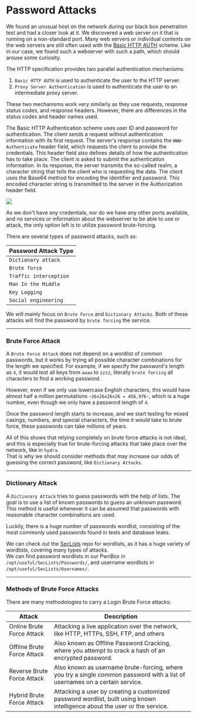 # Password Attacks

We found an unusual host on the network during our black box penetration test and had a closer look at it. We discovered a web server on it that is running on a non-standard port. Many web servers or individual contents on the web servers are still often used with the [Basic HTTP AUTH](https://tools.ietf.org/html/rfc7617) scheme. Like in our case, we found such a webserver with such a path, which should arouse some curiosity.

The HTTP specification provides two parallel authentication mechanisms:

1. `Basic HTTP AUTH` is used to authenticate the user to the HTTP server.
2. `Proxy Server Authentication` is used to authenticate the user to an intermediate proxy server.

These two mechanisms work very similarly as they use requests, response status codes, and response headers. However, there are differences in the status codes and header names used.

The Basic HTTP Authentication scheme uses user ID and password for authentication. The client sends a request without authentication information with its first request. The server's response contains the `WWW-Authenticate` header field, which requests the client to provide the credentials. This header field also defines details of how the authentication has to take place. The client is asked to submit the authentication information. In its response, the server transmits the so-called realm, a character string that tells the client who is requesting the data. The client uses the Base64 method for encoding the identifier and password. This encoded character string is transmitted to the server in the Authorization header field.

![](https://academy.hackthebox.com/storage/modules/57/bruteforcing\_401.jpg)

As we don't have any credentials, nor do we have any other ports available, and no services or information about the webserver to be able to use or attack, the only option left is to utilize password brute-forcing.

There are several types of password attacks, such as:

| **Password Attack Type** |
| ------------------------ |
| `Dictionary attack`      |
| `Brute force`            |
| `Traffic interception`   |
| `Man In the Middle`      |
| `Key Logging`            |
| `Social engineering`     |

We will mainly focus on `Brute Force` and `Dictionary Attacks`. Both of these attacks will find the password by `brute forcing` the service.

***

### Brute Force Attack

A `Brute Force Attack` does not depend on a wordlist of common passwords, but it works by trying all possible character combinations for the length we specified. For example, if we specify the password's length as `4`, it would test all keys from `aaaa` to `zzzz`, literally `brute forcing` all characters to find a working password.

However, even if we only use lowercase English characters, this would have almost half a million permutations -`26x26x26x26 = 456,976`-, which is a huge number, even though we only have a password length of `4`.

Once the password length starts to increase, and we start testing for mixed casings, numbers, and special characters, the time it would take to brute force, these passwords can take millions of years.

All of this shows that relying completely on brute force attacks is not ideal, and this is especially true for brute-forcing attacks that take place over the network, like in `hydra`.\
That is why we should consider methods that may increase our odds of guessing the correct password, like `Dictionary Attacks`.

***

### Dictionary Attack

A `Dictionary Attack` tries to guess passwords with the help of lists. The goal is to use a list of known passwords to guess an unknown password. This method is useful whenever it can be assumed that passwords with reasonable character combinations are used.

Luckily, there is a huge number of passwords wordlist, consisting of the most commonly used passwords found in tests and database leaks.

We can check out the [SecLists](https://github.com/danielmiessler/SecLists) repo for wordlists, as it has a huge variety of wordlists, covering many types of attacks.\
We can find password wordlists in our PwnBox in `/opt/useful/SecLists/Passwords/`, and username wordlists in `/opt/useful/SecLists/Usernames/`.

***

### Methods of Brute Force Attacks

There are many methodologies to carry a Login Brute Force attacks:

| **Attack**                 | **Description**                                                                                                             |
| -------------------------- | --------------------------------------------------------------------------------------------------------------------------- |
| Online Brute Force Attack  | Attacking a live application over the network, like HTTP, HTTPs, SSH, FTP, and others                                       |
| Offline Brute Force Attack | Also known as Offline Password Cracking, where you attempt to crack a hash of an encrypted password.                        |
| Reverse Brute Force Attack | Also known as username brute-forcing, where you try a single common password with a list of usernames on a certain service. |
| Hybrid Brute Force Attack  | Attacking a user by creating a customized password wordlist, built using known intelligence about the user or the service.  |
